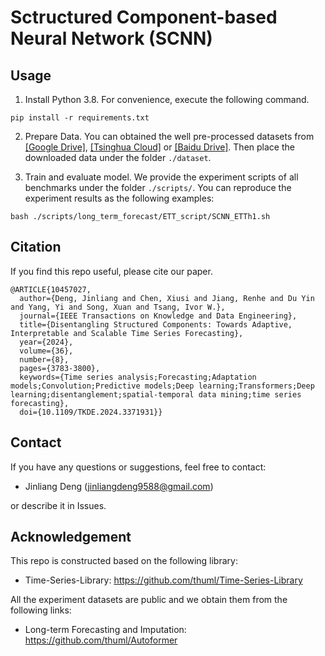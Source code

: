 # Sctructured Component-based Neural Network (SCNN)
 
## Usage

1. Install Python 3.8. For convenience, execute the following command.

```
pip install -r requirements.txt
```

2. Prepare Data. You can obtained the well pre-processed datasets from [[Google Drive]](https://drive.google.com/drive/folders/13Cg1KYOlzM5C7K8gK8NfC-F3EYxkM3D2?usp=sharing), [[Tsinghua Cloud]](https://cloud.tsinghua.edu.cn/f/84fbc752d0e94980a610/) or [[Baidu Drive]](https://pan.baidu.com/s/1r3KhGd0Q9PJIUZdfEYoymg?pwd=i9iy). Then place the downloaded data under the folder `./dataset`.

3. Train and evaluate model. We provide the experiment scripts of all benchmarks under the folder `./scripts/`. You can reproduce the experiment results as the following examples:

```
bash ./scripts/long_term_forecast/ETT_script/SCNN_ETTh1.sh
```

## Citation

If you find this repo useful, please cite our paper.

```
@ARTICLE{10457027,
  author={Deng, Jinliang and Chen, Xiusi and Jiang, Renhe and Du Yin and Yang, Yi and Song, Xuan and Tsang, Ivor W.},
  journal={IEEE Transactions on Knowledge and Data Engineering}, 
  title={Disentangling Structured Components: Towards Adaptive, Interpretable and Scalable Time Series Forecasting}, 
  year={2024},
  volume={36},
  number={8},
  pages={3783-3800},
  keywords={Time series analysis;Forecasting;Adaptation models;Convolution;Predictive models;Deep learning;Transformers;Deep learning;disentanglement;spatial-temporal data mining;time series forecasting},
  doi={10.1109/TKDE.2024.3371931}}

```

## Contact
If you have any questions or suggestions, feel free to contact:

- Jinliang Deng (jinliangdeng9588@gmail.com)

or describe it in Issues.

## Acknowledgement

This repo is constructed based on the following library:

- Time-Series-Library: https://github.com/thuml/Time-Series-Library

All the experiment datasets are public and we obtain them from the following links:

- Long-term Forecasting and Imputation: https://github.com/thuml/Autoformer
